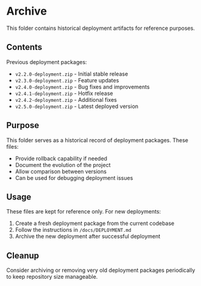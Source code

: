 # Archive

This folder contains historical deployment artifacts for reference purposes.

## Contents

Previous deployment packages:
- `v2.2.0-deployment.zip` - Initial stable release
- `v2.3.0-deployment.zip` - Feature updates
- `v2.4.0-deployment.zip` - Bug fixes and improvements
- `v2.4.1-deployment.zip` - Hotfix release
- `v2.4.2-deployment.zip` - Additional fixes
- `v2.5.0-deployment.zip` - Latest deployed version

## Purpose

This folder serves as a historical record of deployment packages. These files:
- Provide rollback capability if needed
- Document the evolution of the project
- Allow comparison between versions
- Can be used for debugging deployment issues

## Usage

These files are kept for reference only. For new deployments:
1. Create a fresh deployment package from the current codebase
2. Follow the instructions in `/docs/DEPLOYMENT.md`
3. Archive the new deployment after successful deployment

## Cleanup

Consider archiving or removing very old deployment packages periodically to keep repository size manageable.
